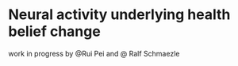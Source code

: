 # Neural activity underlying health belief change

work in progress by @Rui Pei and @ Ralf Schmaezle
